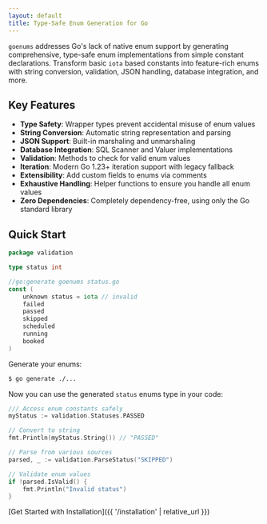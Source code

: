 ```yaml
---
layout: default
title: Type-Safe Enum Generation for Go
---
```


`goenums` addresses Go's lack of native enum support by generating comprehensive, type-safe enum implementations from simple constant declarations. Transform basic `iota` based constants into feature-rich enums with string conversion, validation, JSON handling, database integration, and more.

## Key Features

- **Type Safety**: Wrapper types prevent accidental misuse of enum values
- **String Conversion**: Automatic string representation and parsing
- **JSON Support**: Built-in marshaling and unmarshaling 
- **Database Integration**: SQL Scanner and Valuer implementations
- **Validation**: Methods to check for valid enum values
- **Iteration**: Modern Go 1.23+ iteration support with legacy fallback
- **Extensibility**: Add custom fields to enums via comments
- **Exhaustive Handling**: Helper functions to ensure you handle all enum values
- **Zero Dependencies**: Completely dependency-free, using only the Go standard library

## Quick Start

```go
package validation

type status int

//go:generate goenums status.go
const (
    unknown status = iota // invalid
    failed
    passed
    skipped
    scheduled
    running
    booked
)
```
Generate your enums:

```bash
$ go generate ./...
```

Now you can use the generated `status` enums type in your code:

```go
/// Access enum constants safely
myStatus := validation.Statuses.PASSED

// Convert to string
fmt.Println(myStatus.String()) // "PASSED"

// Parse from various sources
parsed, _ := validation.ParseStatus("SKIPPED")

// Validate enum values
if !parsed.IsValid() {
    fmt.Println("Invalid status")
}
```
[Get Started with Installation]({{ '/installation' | relative_url }})